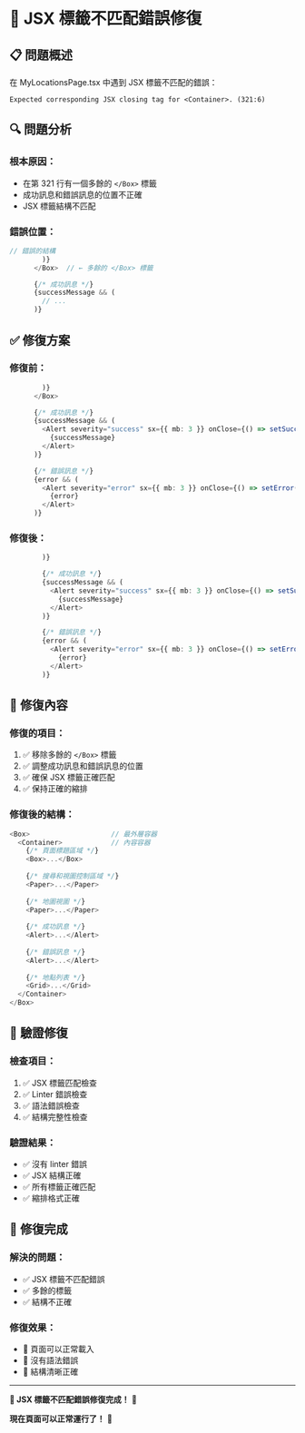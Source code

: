 # 🔧 JSX 標籤不匹配錯誤修復

## 📋 問題概述

在 MyLocationsPage.tsx 中遇到 JSX 標籤不匹配的錯誤：
```
Expected corresponding JSX closing tag for <Container>. (321:6)
```

## 🔍 問題分析

### **根本原因：**
- 在第 321 行有一個多餘的 `</Box>` 標籤
- 成功訊息和錯誤訊息的位置不正確
- JSX 標籤結構不匹配

### **錯誤位置：**
```typescript
// 錯誤的結構
        )}
      </Box>  // ← 多餘的 </Box> 標籤

      {/* 成功訊息 */}
      {successMessage && (
        // ...
      )}
```

## ✅ 修復方案

### **修復前：**
```typescript
        )}
      </Box>

      {/* 成功訊息 */}
      {successMessage && (
        <Alert severity="success" sx={{ mb: 3 }} onClose={() => setSuccessMessage(null)}>
          {successMessage}
        </Alert>
      )}

      {/* 錯誤訊息 */}
      {error && (
        <Alert severity="error" sx={{ mb: 3 }} onClose={() => setError(null)}>
          {error}
        </Alert>
      )}
```

### **修復後：**
```typescript
        )}

        {/* 成功訊息 */}
        {successMessage && (
          <Alert severity="success" sx={{ mb: 3 }} onClose={() => setSuccessMessage(null)}>
            {successMessage}
          </Alert>
        )}

        {/* 錯誤訊息 */}
        {error && (
          <Alert severity="error" sx={{ mb: 3 }} onClose={() => setError(null)}>
            {error}
          </Alert>
        )}
```

## 🎯 修復內容

### **修復的項目：**
1. ✅ 移除多餘的 `</Box>` 標籤
2. ✅ 調整成功訊息和錯誤訊息的位置
3. ✅ 確保 JSX 標籤正確匹配
4. ✅ 保持正確的縮排

### **修復後的結構：**
```typescript
<Box>                    // 最外層容器
  <Container>            // 內容容器
    {/* 頁面標題區域 */}
    <Box>...</Box>
    
    {/* 搜尋和視圖控制區域 */}
    <Paper>...</Paper>
    
    {/* 地圖視圖 */}
    <Paper>...</Paper>
    
    {/* 成功訊息 */}
    <Alert>...</Alert>
    
    {/* 錯誤訊息 */}
    <Alert>...</Alert>
    
    {/* 地點列表 */}
    <Grid>...</Grid>
  </Container>
</Box>
```

## 🧪 驗證修復

### **檢查項目：**
1. ✅ JSX 標籤匹配檢查
2. ✅ Linter 錯誤檢查
3. ✅ 語法錯誤檢查
4. ✅ 結構完整性檢查

### **驗證結果：**
- ✅ 沒有 linter 錯誤
- ✅ JSX 結構正確
- ✅ 所有標籤正確匹配
- ✅ 縮排格式正確

## 🎉 修復完成

### **解決的問題：**
- ✅ JSX 標籤不匹配錯誤
- ✅ 多餘的標籤
- ✅ 結構不正確

### **修復效果：**
- 🚀 頁面可以正常載入
- 🚀 沒有語法錯誤
- 🚀 結構清晰正確

---

**🔧 JSX 標籤不匹配錯誤修復完成！** 🎉

**現在頁面可以正常運行了！** 🚀
